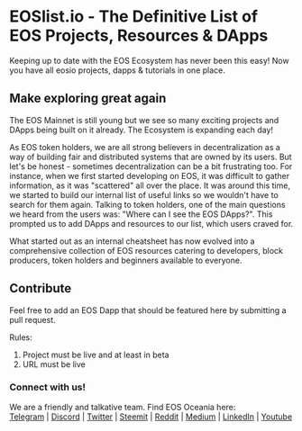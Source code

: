 # EOSlist.io - The Definitive List of EOS Projects, Resources & DApps

Keeping up to date with the EOS Ecosystem has never been this easy! Now you have all eosio projects, dapps & tutorials in one place.

## Make exploring great again

The EOS Mainnet is still young but we see so many exciting projects and DApps being built on it already.
The Ecosystem is expanding each day!

As EOS token holders, we are all strong believers in decentralization as a way of building fair and distributed systems that are owned by its users. But let's be honest - sometimes decentralization can be a bit frustrating too. For instance, when we first started developing on EOS, it was difficult to gather information, as it was "scattered" all over the place. It was around this time, we started to build our internal list of useful links so we wouldn't have to search for them again. Talking to token holders, one of the main questions we heard from the users was: "Where can I see the EOS DApps?". This prompted us to add DApps and resources to our list, which users craved for.

What started out as an internal cheatsheet has now evolved into a comprehensive collection of EOS resources catering to developers, block producers, token holders and beginners available to everyone.


## Contribute

Feel free to add an EOS Dapp that should be featured here by submitting a pull request.

Rules:
1. Project must be live and at least in beta
2. URL must be live

### Connect with us!
We are a friendly and talkative team.
Find EOS Oceania here:
<br><a href="https://t.me/joinchat/IB6xJg7tmo7v4knEJyQRSw" target="_blank" rel="noopener">Telegram</a> | <a href="https://discord.gg/eAdBZBv" target="_blank" rel="noopener">Discord</a> |  <a href="https://twitter.com/eosoceania" target="_blank" rel="noopener">Twitter</a> | <a href="https://steemit.com/@eosoceania" target="_blank" rel="noopener">Steemit</a> | <a href="https://www.reddit.com/user/eosoceania" target="_blank" rel="noopener">Reddit</a> | <a href="https://medium.com/eosoceania" target="_blank" rel="noopener">Medium</a> | <a href="https://www.linkedin.com/company/eosoceania" target="_blank" rel="noopener">LinkedIn</a> | <a href="https://www.youtube.com/channel/UCXdy_ey_cyZwuf8bvuymhmA" target="_blank" rel="noopener">Youtube</a>
